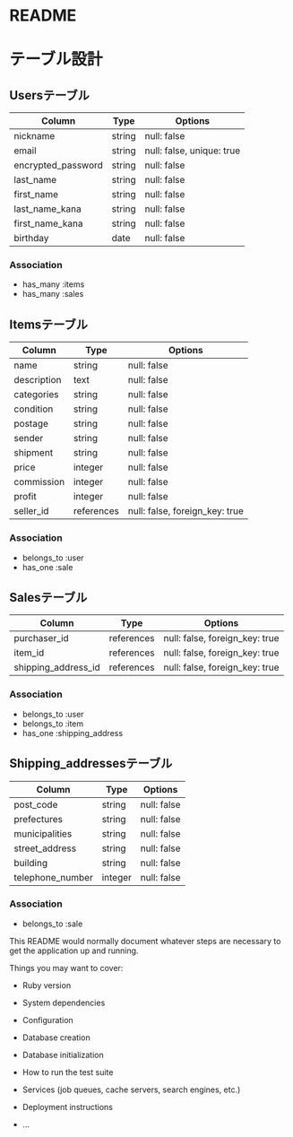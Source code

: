 # README

# テーブル設計

## Usersテーブル

| Column             | Type   | Options                   |
| ------------------ | ------ | ------------------------- |
| nickname           | string | null: false               |
| email              | string | null: false, unique: true |
| encrypted_password | string | null: false               |
| last_name          | string | null: false               |
| first_name         | string | null: false               |
| last_name_kana     | string | null: false               |
| first_name_kana    | string | null: false               |
| birthday           | date   | null: false               |

### Association

- has_many :items
- has_many :sales



## Itemsテーブル

| Column             | Type       | Options                        |
| ------------------ | ---------- | ------------------------------ |
| name               | string     | null: false                    |
| description        | text       | null: false                    |
| categories         | string     | null: false                    |
| condition          | string     | null: false                    |
| postage            | string     | null: false                    |
| sender             | string     | null: false                    |
| shipment           | string     | null: false                    |
| price              | integer    | null: false                    |
| commission         | integer    | null: false                    |
| profit             | integer    | null: false                    |
| seller_id          | references | null: false, foreign_key: true |

### Association

- belongs_to :user
- has_one :sale



## Salesテーブル

| Column              | Type       | Options                        |
| ------------------- | ---------- | ------------------------------ |
| purchaser_id        | references | null: false, foreign_key: true |
| item_id             | references | null: false, foreign_key: true |
| shipping_address_id | references | null: false, foreign_key: true |

### Association

- belongs_to :user
- belongs_to :item
- has_one :shipping_address



## Shipping_addressesテーブル

| Column             | Type       | Options                        |
| ------------------ | ---------- | ------------------------------ |
| post_code          | string     | null: false                    |
| prefectures        | string     | null: false                    |
| municipalities     | string     | null: false                    |
| street_address     | string     | null: false                    |
| building           | string     | null: false                    |
| telephone_number   | integer    | null: false                    |


### Association

- belongs_to :sale





This README would normally document whatever steps are necessary to get the
application up and running.

Things you may want to cover:

* Ruby version

* System dependencies

* Configuration

* Database creation

* Database initialization

* How to run the test suite

* Services (job queues, cache servers, search engines, etc.)

* Deployment instructions

* ...
